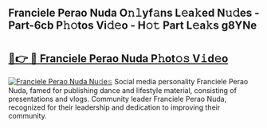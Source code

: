 ## Franciele Perao Nuda O𝚗𝚕yf𝚊ns L𝚎a𝚔ed N𝚞𝚍es - Part-6cb P𝚑𝚘tos Vi𝚍𝚎o - H𝚘𝚝 Part L𝚎a𝚔s g8YNe

# <h2><a href="http://kf0oyd.oniu.top/?m=Franciele+Perao+Nuda">🔗👉 🔴 Franciele Perao Nuda P𝚑ot𝚘𝚜 V𝚒d𝚎o</a></h2>

[![Franciele Perao Nuda Nu𝚍e𝚜](https://i.imgur.com/0qMVB7G.gif)](http://kf0oyd.oniu.top/?m=Franciele+Perao+Nuda)
Social media personality Franciele Perao Nuda, famed for publishing dance and lifestyle material, consisting of presentations and vlogs. Community leader Franciele Perao Nuda, recognized for their leadership and dedication to improving their community.  
